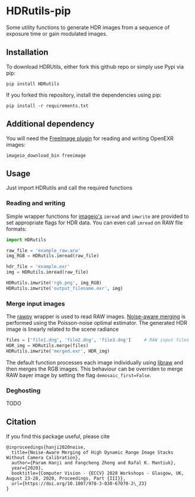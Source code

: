 # HDRutils-pip

Some utility functions to generate HDR images from a sequence of exposure time or gain modulated images.

## Installation
To download HDRUtils, either fork this github repo or simply use Pypi via pip:

    pip install HDRutils

If you forked this repository, install the dependencies using pip:
    
    pip install -r requirements.txt

## Additional dependency
You will need the [FreeImage plugin](https://imageio.readthedocs.io/en/stable/format_exr-fi.html) for reading and writing OpenEXR images:

    imageio_download_bin freeimage

## Usage
Just import HDRutils and call the required functions

### Reading and writing
Simple wrapper functions for [imageio's](https://imageio.github.io/) `imread` and `imwrite` are provided to set appropriate flags for HDR data. You can even call `imread` on RAW file formats:

```python
import HDRutils

raw_file = 'example_raw.arw'
img_RGB = HDRutils.imread(raw_file)

hdr_file = 'example.exr'
img = HDRutils.imread(raw_file)

HDRutils.imwrite('rgb.png', img_RGB)
HDRutils.imwrite('output_filename.exr', img)
```

### Merge input images
The [rawpy](https://github.com/letmaik/rawpy) wrapper is used to read RAW images. [Noise-aware merging](https://www.cl.cam.ac.uk/research/rainbow/projects/noise_aware_merging/) is performed using the Poisson-noise optimal estimator. The generated HDR image is linearly related to the scene radiance

```python
files = ['file1.dng', 'file2.dng', 'file3.dng']		# RAW input files
HDR_img = HDRutils.merge(files)
HDRutils.imwrite('merged.exr', HDR_img)
```

The default function processes each image individually using [libraw](https://www.libraw.org/) and then merges the RGB images. This behaviour can be overriden to merge RAW bayer image by setting the flag `demosaic_first=False`.

### Deghosting
TODO

## Citation
If you find this package useful, please cite

    @inproceedings{hanji2020noise,
      title={Noise-Aware Merging of High Dynamic Range Image Stacks Without Camera Calibration},
      author={Param Hanji and Fangcheng Zhong and Rafal K. Mantiuk},
      year={2020},
      booktitle={Computer Vision - {ECCV} 2020 Workshops - Glasgow, UK, August 23-28, 2020, Proceedings, Part {III}},
      url={https://doi.org/10.1007/978-3-030-67070-2\_23}
    }
